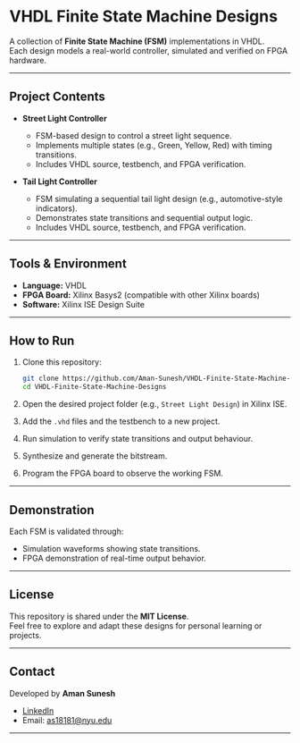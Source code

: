 # VHDL Finite State Machine Designs

A collection of **Finite State Machine (FSM)** implementations in VHDL.  
Each design models a real-world controller, simulated and verified on FPGA hardware.

---

## Project Contents

- **Street Light Controller**
  - FSM-based design to control a street light sequence.
  - Implements multiple states (e.g., Green, Yellow, Red) with timing transitions.
  - Includes VHDL source, testbench, and FPGA verification.

- **Tail Light Controller**
  - FSM simulating a sequential tail light design (e.g., automotive-style indicators).
  - Demonstrates state transitions and sequential output logic.
  - Includes VHDL source, testbench, and FPGA verification.

---

## Tools & Environment

- **Language:** VHDL  
- **FPGA Board:** Xilinx Basys2 (compatible with other Xilinx boards)  
- **Software:** Xilinx ISE Design Suite  

---

## How to Run

1. Clone this repository:  
   ```bash
   git clone https://github.com/Aman-Sunesh/VHDL-Finite-State-Machine-Designs.git
   cd VHDL-Finite-State-Machine-Designs
   ```

2. Open the desired project folder (e.g., `Street Light Design`) in Xilinx ISE.

3. Add the `.vhd` files and the testbench to a new project.

4. Run simulation to verify state transitions and output behaviour.

5. Synthesize and generate the bitstream.

6. Program the FPGA board to observe the working FSM.

---

## Demonstration

Each FSM is validated through:  
- Simulation waveforms showing state transitions.  
- FPGA demonstration of real-time output behavior.  

---

## License

This repository is shared under the **MIT License**.  
Feel free to explore and adapt these designs for personal learning or projects.

---

## Contact

Developed by **Aman Sunesh**  
- [LinkedIn](https://www.linkedin.com/in/aman-sunesh/)  
- Email: as18181@nyu.edu  

---
